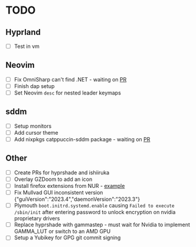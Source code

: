 # TODO

## Hyprland

- [ ] Test in vm

## Neovim

- [ ] Fix OmniSharp can't find .NET - waiting on [PR](https://nixpk.gs/pr-tracker.html?pr=249091)
- [ ] Finish dap setup
- [ ] Set Neovim `desc` for nested leader keymaps

## sddm

- [ ] Setup monitors
- [ ] Add cursor theme
- [ ] Add nixpkgs catppuccin-sddm package - waiting on [PR](https://github.com/NixOS/nixpkgs/pull/240990)

## Other

- [ ] Create PRs for hyprshade and ishiiruka
- [ ] Overlay GZDoom to add an icon
- [ ] Install firefox extensions from NUR - [example](https://github.com/rhoriguchi/nixos-setup/blob/master/flake.nix)
- [ ] Fix Mullvad GUI inconsistent version {"guiVersion":"2023.4","daemonVersion":"2023.3"}
- [ ] Plymouth `boot.initrd.systemd.enable` causing `Failed to execute /sbin/init` after entering password to unlock encryption on nvidia proprietary drivers
- [ ] Replace hyprshade with gammastep - must wait for Nvidia to implement GAMMA_LUT or switch to an AMD GPU
- [ ] Setup a Yubikey for GPG git commit signing
